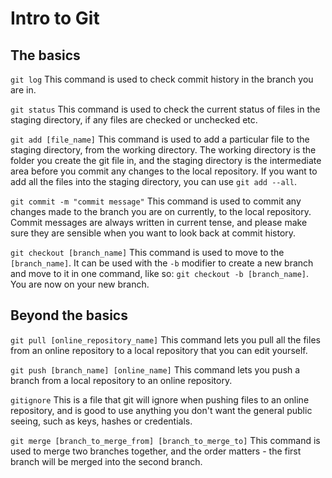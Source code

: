 # Intro to Git

## The basics

`git log` This command is used to check commit history in the branch you are in.

`git status` This command is used to check the current status of files in the staging directory, if any files are checked or unchecked etc.

`git add [file_name]` This command is used to add a particular file to the staging directory, from the working directory. The working directory is the folder you create the git file in, and the staging directory is the intermediate area before you commit any changes to the local repository. If you want to add all the files into the staging directory, you can use `git add --all`.

`git commit -m "commit message"` This command is used to commit any changes made to the branch you are on currently, to the local repository. Commit messages are always written in current tense, and please make sure they are sensible when you want to look back at commit history.

`git checkout [branch_name]` This command is used to move to the `[branch_name]`. It can be used with the `-b` modifier to create a new branch and move to it in one command, like so: `git checkout -b [branch_name]`. You are now on your new branch.

## Beyond the basics

`git pull [online_repository_name]` This command lets you pull all the files from an online repository to a local repository that you can edit yourself.

`git push [branch_name] [online_name]` This command lets you push a branch from a local repository to an online repository.

`gitignore` This is a file that git will ignore when pushing files to an online repository, and is good to use anything you don't want the general public seeing, such as keys, hashes or credentials.

`git merge [branch_to_merge_from] [branch_to_merge_to]` This command is used to merge two branches together, and the order matters - the first branch will be merged into the second branch.
